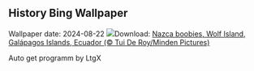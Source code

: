 ## History Bing Wallpaper
Wallpaper date: 2024-08-22
![](https://www.bing.com/th?id=OHR.NazcaBooby_EN-CA2702315938_UHD.jpg&w=1000)Download: [Nazca boobies, Wolf Island, Galápagos Islands, Ecuador (© Tui De Roy/Minden Pictures)](https://www.bing.com/th?id=OHR.NazcaBooby_EN-CA2702315938_UHD.jpg)

Auto get programm by LtgX
